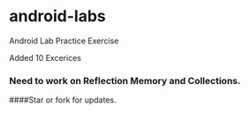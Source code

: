 # android-labs
Android Lab Practice Exercise

Added 10 Excerices 

### Need to work on Reflection Memory and Collections.

####Star or fork for updates.
